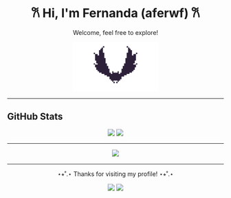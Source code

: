 <h1 align="center">𐙚 Hi, I'm Fernanda (aferwf) 𐙚</h1>
<p align="center">Welcome, feel free to explore!</p>

<p align="center">
  <img src="https://raw.githubusercontent.com/aferwf/aferwf/main/assets/sxk77e6.gif" alt="GIF animado" width="200"/>
</p>




---

## GitHub Stats
<p align="center">
  <img src="https://github-readme-stats.vercel.app/api?username=aferwf&show_icons=true&theme=tokyonight&hide_border=true" height="150"/>
  <img src="https://github-readme-stats.vercel.app/api/top-langs/?username=aferwf&layout=compact&theme=tokyonight&hide_border=true" height="150"/>
</p>

---

<p align="center">
  <img src="https://skillicons.dev/icons?i=java,c,mysql,html,css,js,ts,react,git,github,vscode,eclipse&theme=light" height="30"/>
</p>


---

<p align="center">⋆⭒˚.⋆ Thanks for visiting my profile! ⋆⭒˚.⋆</p>
<p align="center">
  <a href="mailto:fernanda.walther.ff@gmail.com"><img src="https://img.shields.io/badge/Email-ffb6c1?style=for-the-badge&logo=gmail&logoColor=white"/></a>
  <a href="https://www.linkedin.com/in/fernanda-walther-fernandes/"><img src="https://img.shields.io/badge/LinkedIn-ff69b4?style=for-the-badge&logo=linkedin&logoColor=white"/></a>
</p>
